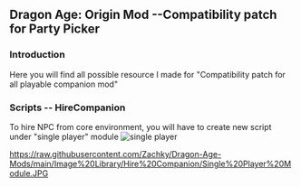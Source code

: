 ## Dragon Age: Origin Mod --Compatibility patch for Party Picker 

### Introduction 

Here you will find all possible resource I made for "Compatibility patch for all playable companion mod"

### Scripts -- HireCompanion

To hire NPC from core environment, you will have to create new script under "single player" module ![single player](https://github.com/Zachky/Dragon-Age-Mods/blob/main/Image%Library/Hire%Companion/Single%Player%Module.JPG)



https://raw.githubusercontent.com/Zachky/Dragon-Age-Mods/main/Image%20Library/Hire%20Companion/Single%20Player%20Module.JPG
